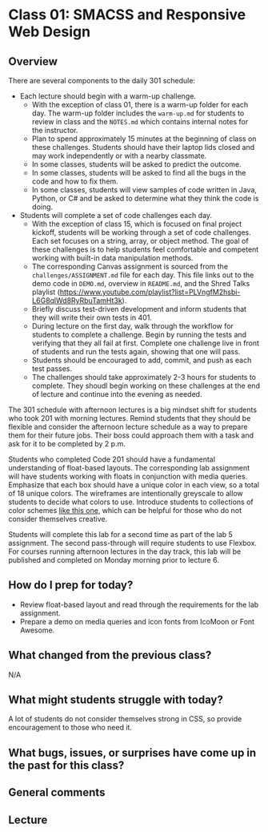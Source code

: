 # Class 01: SMACSS and Responsive Web Design

## Overview

There are several components to the daily 301 schedule:
- Each lecture should begin with a warm-up challenge.
  - With the exception of class 01, there is a warm-up folder for each day. The warm-up folder includes the `warm-up.md` for students to review in class and the `NOTES.md` which contains internal notes for the instructor.
  - Plan to spend approximately 15 minutes at the beginning of class on these challenges. Students should have their laptop lids closed and may work independently or with a nearby classmate.
  - In some classes, students will be asked to predict the outcome. 
  - In some classes, students will be asked to find all the bugs in the code and how to fix them.
  - In some classes, students will view samples of code written in Java, Python, or C# and be asked to determine what they think the code is doing.
- Students will complete a set of code challenges each day. 
  - With the exception of class 15, which is focused on final project kickoff, students will be working through a set of code challenges. Each set focuses on a string, array, or object method. The goal of these challenges is to help students feel comfortable and competent working with built-in data manipulation methods. 
  - The corresponding Canvas assignment is sourced from the `challenges/ASSIGNMENT.md` file for each day. This file links out to the demo code in `DEMO.md`, overview in `README.md`, and the Shred Talks playlist (https://www.youtube.com/playlist?list=PLVngfM2hsbi-L6G8qlWd8RyRbuTamHt3k).
  - Briefly discuss test-driven development and inform students that they will write their own tests in 401. 
  - During lecture on the first day, walk through the workflow for students to complete a challenge. Begin by running the tests and verifying that they all fail at first. Complete one challenge live in front of students and run the tests again, showing that one will pass.
  - Students should be encouraged to add, commit, and push as each test passes.
  - The challenges should take approximately 2-3 hours for students to complete. They shoudl begin working on these challenges at the end of lecture and continue into the evening as needed.

The 301 schedule with afternoon lectures is a big mindset shift for students who took 201 with morning lectures. Remind students that they should be flexible and consider the afternoon lecture schedule as a way to prepare them for their future jobs. Their boss could approach them with a task and ask for it to be completed by 2 p.m. 

Students who completed Code 201 should have a fundamental understanding of float-based layouts. The corresponding lab assignment will have students working with floats in conjunction with media queries. Emphasize that each box should have a unique color in each view, so a total of 18 unique colors. The wireframes are intentionally greyscale to allow students to decide what colors to use. Introduce students to collections of color schemes [like this one](https://www.canva.com/learn/website-color-schemes/), which can be helpful for those who do not consider themselves creative. 

Students will complete this lab for a second time as part of the lab 5 assignment. The second pass-through will require students to use Flexbox. For courses running afternoon lectures in the day track, this lab will be published and completed on Monday morning prior to lecture 6. 

## How do I prep for today?

- Review float-based layout and read through the requirements for the lab assignment.
- Prepare a demo on media queries and icon fonts from IcoMoon or Font Awesome.

## What changed from the previous class?

N/A

## What might students struggle with today?

A lot of students do not consider themselves strong in CSS, so provide encouragement to those who need it.

## What bugs, issues, or surprises have come up in the past for this class?

## General comments

## Lecture
